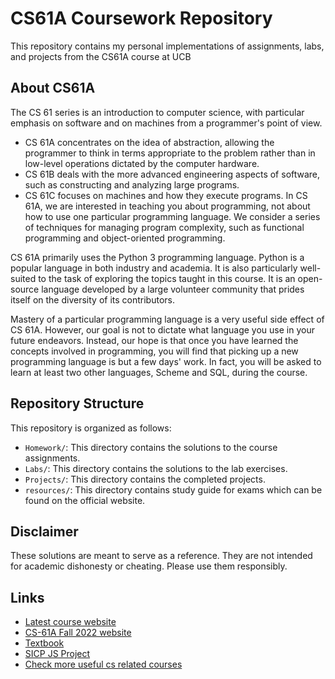 # CS61A Coursework Repository

This repository contains my personal implementations of assignments, labs, and projects from the CS61A course at UCB

## About CS61A

The CS 61 series is an introduction to computer science, with particular emphasis on software and on machines from a programmer's point of view.

- CS 61A concentrates on the idea of abstraction, allowing the programmer to think in terms appropriate to the problem rather than in low-level operations dictated by the computer hardware.
- CS 61B deals with the more advanced engineering aspects of software, such as constructing and analyzing large programs.
- CS 61C focuses on machines and how they execute programs.
In CS 61A, we are interested in teaching you about programming, not about how to use one particular programming language. We consider a series of techniques for managing program complexity, such as functional programming and object-oriented programming.

CS 61A primarily uses the Python 3 programming language. Python is a popular language in both industry and academia. It is also particularly well-suited to the task of exploring the topics taught in this course. It is an open-source language developed by a large volunteer community that prides itself on the diversity of its contributors.

Mastery of a particular programming language is a very useful side effect of CS 61A. However, our goal is not to dictate what language you use in your future endeavors. Instead, our hope is that once you have learned the concepts involved in programming, you will find that picking up a new programming language is but a few days' work. In fact, you will be asked to learn at least two other languages, Scheme and SQL, during the course.
## Repository Structure

This repository is organized as follows:

- `Homework/`: This directory contains the solutions to the course assignments.
- `Labs/`: This directory contains the solutions to the lab exercises.
- `Projects/`: This directory contains the completed projects.
- `resources/`: This directory contains study guide for exams which can be found on the official website.

## Disclaimer

These solutions are meant to serve as a reference. They are not intended for academic dishonesty or cheating. Please use them responsibly.

## Links
- [Latest course website](https://cs61a.org/)
- [CS-61A Fall 2022 website](https://inst.eecs.berkeley.edu/~cs61a/fa22/)
- [Textbook](http://composingprograms.com/)
- [SICP JS Project](https://sicp.sourceacademy.org/index.html)
- [Check more useful cs related courses](https://csdiy.wiki/en/)
